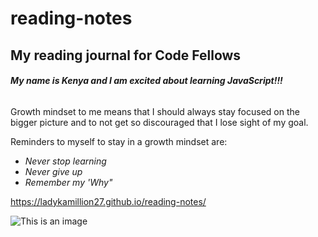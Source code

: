 # reading-notes
## My reading journal for Code Fellows

###### **My name is Kenya and I am excited about learning JavaScript!!!**

Growth mindset to me means that I should always stay focused on the bigger picture and to not get so discouraged that I lose sight of my goal.

Reminders to myself to stay in a growth mindset are:
- *Never stop learning*
- *Never give up*
- *Remember my 'Why"*

https://ladykamillion27.github.io/reading-notes/

![This is an image](https://cdn.shopify.com/s/files/1/0070/7032/files/Fearless_Motivational_Quote_Desktop_Wallpaper_1.png?format=jpg&quality=90&v=1600450412)
